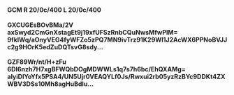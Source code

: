 #### GCM R 20/0c/400 L 20/0c/400
**GXCUGEsBOvBMa/2V**<br/>**axSwyd2CmGnXstagEt9j19xfUFSzRnbCQuNwsMfwPlM=**<br/>**9fklWq/aOnyVEG4fyWFZo5zPQ7MN9ivTrz91K29Wl1J2AcWX6PPNoBVJJc2g9HOrK5edZuDQTsvG8sdy...**<br/><br/>
**GZF89Wr/nt/H+zFu**<br/>**6Dl6nzh7H7xgBFWQbDOgMDWWLs1q7s7h6bc/EhQXAMg=**<br/>**alyiDIYoYfx5PSA4/UN5Ujr0VEAQYLf0Js/Rwxui2rb05yzRzBYc9DDKt4ZXWBV3DSs10Mh8agHuBdIu...**